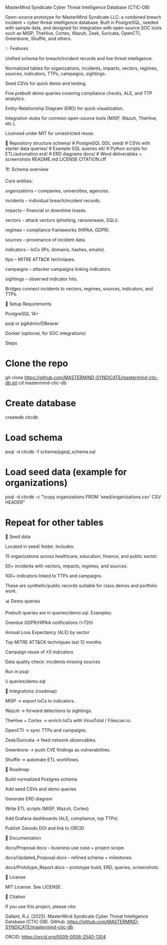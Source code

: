 MasterMind Syndicate Cyber Threat Intelligence Database (CTIC-DB)

Open-source prototype for MasterMind Syndicate LLC: a combined breach incident + cyber threat intelligence database.
Built in PostgreSQL, seeded with sample data, and designed for integration with open-source SOC tools such as MISP, TheHive, Cortex, Wazuh, Zeek, Suricata, OpenCTI, Greenbone, Shuffle, and others.

✨ Features

Unified schema for breach/incident records and live threat intelligence.

Normalized tables for organizations, incidents, impacts, vectors, regimes, sources, indicators, TTPs, campaigns, sightings.

Seed CSVs for quick demo and testing.

Five prebuilt demo queries covering compliance checks, ALE, and TTP analytics.

Entity-Relationship Diagram (ERD) for quick visualization.

Integration stubs for common open-source tools (MISP, Wazuh, TheHive, etc.).

Licensed under MIT for unrestricted reuse.

📂 Repository structure
schema/                # PostgreSQL DDL
seed/                  # CSVs with starter data
queries/               # Example SQL queries
etl/                   # Python scripts for ETL/automation
erd/                   # ERD diagrams
docs/                  # Word deliverables + screenshots
README.md
LICENSE
CITATION.cff

🏗️ Schema overview

Core entities:

organizations – companies, universities, agencies.

incidents – individual breach/incident records.

impacts – financial or downtime losses.

vectors – attack vectors (phishing, ransomware, SQLi).

regimes – compliance frameworks (HIPAA, GDPR).

sources – provenance of incident data.

indicators – IoCs (IPs, domains, hashes, emails).

ttps – MITRE ATT&CK techniques.

campaigns – attacker campaigns linking indicators.

sightings – observed indicator hits.

Bridges connect incidents to vectors, regimes, sources, indicators, and TTPs.

🚀 Setup
Requirements

PostgreSQL 14+

psql or pgAdmin/DBeaver

Docker (optional, for SOC integrations)

Steps
# Clone the repo
git clone https://github.com/MASTERMIND-SYNDICATE/mastermind-ctic-db.git
cd mastermind-ctic-db

# Create database
createdb cticdb

# Load schema
psql -d cticdb -f schema/pgsql_schema.sql

# Load seed data (example for organizations)
psql -d cticdb -c "\copy organizations FROM 'seed/organizations.csv' CSV HEADER"
# Repeat for other tables

🌱 Seed data

Located in seed/ folder.
Includes:

15 organizations across healthcare, education, finance, and public sector.

50+ incidents with vectors, impacts, regimes, and sources.

100+ indicators linked to TTPs and campaigns.

These are synthetic/public records suitable for class demos and portfolio work.

📊 Demo queries

Prebuilt queries are in queries/demo.sql. Examples:

Overdue GDPR/HIPAA notifications (>72h)

Annual Loss Expectancy (ALE) by sector

Top MITRE ATT&CK techniques last 12 months

Campaign reuse of ≥5 indicators

Data quality check: incidents missing sources

Run in psql:

\i queries/demo.sql

🔌 Integrations (roadmap)

MISP → export IoCs to indicators.

Wazuh → forward detections to sightings.

TheHive + Cortex → enrich IoCs with VirusTotal / Filescan.io.

OpenCTI → sync TTPs and campaigns.

Zeek/Suricata → feed network observables.

Greenbone → push CVE findings as vulnerabilities.

Shuffle → automate ETL workflows.

📅 Roadmap

 Build normalized Postgres schema

 Add seed CSVs and demo queries

 Generate ERD diagram

 Write ETL scripts (MISP, Wazuh, Cortex)

 Add Grafana dashboards (ALE, compliance, top TTPs)

 Publish Zenodo DOI and link to ORCID

📖 Documentation

docs/Proposal.docx – business use case + project scope.

docs/Updated_Proposal.docx – refined schema + milestones.

docs/Prototype_Report.docx – prototype build, ERD, queries, screenshots.

📜 License

MIT License. See LICENSE
.

🔗 Citation

If you use this project, please cite:

Gallant, R.J. (2025). MasterMind Syndicate Cyber Threat Intelligence Database (CTIC-DB). GitHub. https://github.com/MASTERMIND-SYNDICATE/mastermind-ctic-db


ORCID: https://orcid.org/0009-0006-2540-1304
